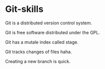 # Git-skills

Git is a distributed version control system.

Git is free software distributed under the GPL.

Git has a mutale index called stage.

Git tracks changes of files haha.

Creating a new branch is quick.
